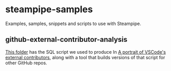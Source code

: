 # steampipe-samples

Examples, samples, snippets and scripts to use with Steampipe.

## github-external-contributor-analysis

[This folder](./github-external-contributor-analysis/) has the SQL script we used to produce In [A portrait of VSCode's external contributors](https://steampipe.io/blog/vscode-analysis), along with a tool that builds versions of that script for other GitHub repos. 